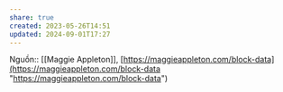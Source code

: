 ```yaml
---
share: true
created: 2023-05-26T14:51
updated: 2024-09-01T17:27
---
```

Nguồn:: [[Maggie Appleton]], [https://maggieappleton.com/block-data](https://maggieappleton.com/block-data "https://maggieappleton.com/block-data")
